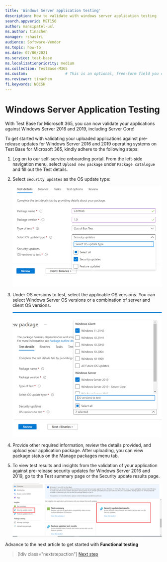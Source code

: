 ```yaml
---
title: 'Windows Server application testing'
description: How to validate with windows server application testing
search.appverid: MET150
author: mansipatel-usl
ms.author: tinachen
manager: rshastri
audience: Software-Vendor
ms.topic: how-to
ms.date: 07/06/2021
ms.service: test-base
ms.localizationpriority: medium
ms.collection: TestBase-M365
ms.custom:                 # This is an optional, free-form field you can use to define your own collection of articles. If you have more than one value, format as a bulleted list. This field truncates to something like 144 characters (inclusive of spaces) so keep it short.
ms.reviewer: tinachen
f1.keywords: NOCSH
---
```

# Windows Server Application Testing

With Test Base for Microsoft 365, you can now validate your applications against Windows Server 2016 and 2019, including Server Core!

To get started with validating your uploaded applications against pre-release updates for Windows Server 2016 and 2019 operating systems on Test Base for Microsoft 365, kindly adhere to the following steps:

1. Log on to our self-service onboarding portal. From the left-side navigation menu, select `Upload new package` under `Package catalogue` and fill out the Test details.

2. Select `Security updates` as the OS update type:

   ![Select security updates.](Media/selecting-security-updates.png)

3. Under OS versions to test, select the applicable OS versions. You can select Windows Server OS versions or a combination of server and client OS versions.

   ![Select OS version.](Media/selecting-OS-versions.png)

4. Provide other required information, review the details provided, and upload your application package. After uploading, you can view package status on the Manage packages menu tab.

5. To view test results and insights from the validation of your application against pre-release security updates for Windows Server 2016 and 2019, go to the Test summary page or the Security update results page.

   ![View test results.](Media/access-test-results.png)

Advance to the next article to get started with **Functional testing**
> [!div class="nextstepaction"]
> [Next step](functional.md)
